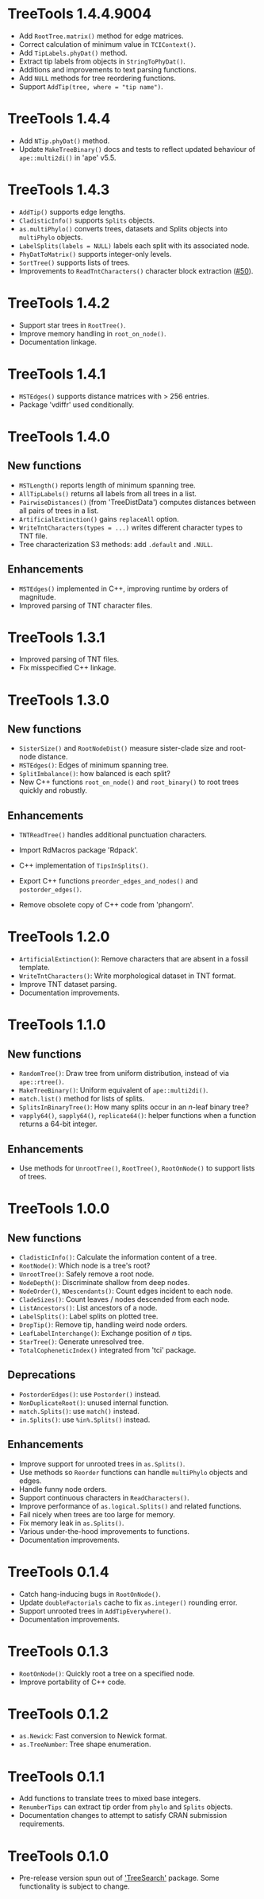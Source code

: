 # TreeTools 1.4.4.9004

- Add `RootTree.matrix()` method for edge matrices.
- Correct calculation of minimum value in `TCIContext()`.
- Add `TipLabels.phyDat()` method.
- Extract tip labels from objects in `StringToPhyDat()`.
- Additions and improvements to text parsing functions.
- Add `NULL` methods for tree reordering functions.
- Support `AddTip(tree, where = "tip name")`.

# TreeTools 1.4.4

- Add `NTip.phyDat()` method.
- Update `MakeTreeBinary()` docs and tests to reflect updated behaviour of 
  `ape::multi2di()` in 'ape' v5.5.

# TreeTools 1.4.3

 - `AddTip()` supports edge lengths.
 - `CladisticInfo()` supports `Splits` objects.
 - `as.multiPhylo()` converts trees, datasets and Splits objects into 
     `multiPhylo` objects.
 - `LabelSplits(labels = NULL)` labels each split with its associated node.
 - `PhyDatToMatrix()` supports integer-only levels.
 - `SortTree()` supports lists of trees.
 - Improvements to `ReadTntCharacters()` character block extraction
   ([#50](https://github.com/ms609/TreeTools/issues/50)).

# TreeTools 1.4.2

 - Support star trees in `RootTree()`.
 - Improve memory handling in `root_on_node()`.
 - Documentation linkage.

# TreeTools 1.4.1

 - `MSTEdges()` supports distance matrices with > 256 entries.
 - Package 'vdiffr' used conditionally.

# TreeTools 1.4.0

## New functions
 - `MSTLength()` reports length of minimum spanning tree.
 - `AllTipLabels()` returns all labels from all trees in a list.
 - `PairwiseDistances()` (from 'TreeDistData') computes distances between all
   pairs of trees in a list.
 - `ArtificialExtinction()` gains `replaceAll` option.
 - `WriteTntCharacters(types = ...)` writes different character types to TNT 
   file.
 - Tree characterization S3 methods: add `.default` and `.NULL`.

## Enhancements
 - `MSTEdges()` implemented in C++, improving runtime by orders of magnitude.
 - Improved parsing of TNT character files.


# TreeTools 1.3.1

 - Improved parsing of TNT files.
 - Fix misspecified C++ linkage.


# TreeTools 1.3.0

## New functions
 
 - `SisterSize()` and `RootNodeDist()` measure sister-clade size and root-node
   distance.
 - `MSTEdges()`: Edges of minimum spanning tree.
 - `SplitImbalance()`: how balanced is each split?
 - New C++ functions `root_on_node()` and `root_binary()` to root trees quickly
   and robustly.

## Enhancements

 - `TNTReadTree()` handles additional punctuation characters.
 - Import RdMacros package 'Rdpack'.
 
 - C++ implementation of `TipsInSplits()`.
 - Export C++ functions `preorder_edges_and_nodes()` and `postorder_edges()`.
 - Remove obsolete copy of C++ code from 'phangorn'.


# TreeTools 1.2.0

 - `ArtificialExtinction()`: Remove characters that are absent in a fossil 
   template.
 - `WriteTntCharacters()`: Write morphological dataset in TNT format.
 - Improve TNT dataset parsing.
 - Documentation improvements.


# TreeTools 1.1.0

## New functions

 - `RandomTree()`: Draw tree from uniform distribution, instead of via
 `ape::rtree()`.
 - `MakeTreeBinary()`: Uniform equivalent of `ape::multi2di()`.
 - `match.list()` method for lists of splits.
 - `SplitsInBinaryTree()`: How many splits occur in an _n_-leaf binary tree?
 - `vapply64()`, `sapply64()`, `replicate64()`: helper functions when a function
 returns a 64-bit integer.

## Enhancements

 - Use methods for `UnrootTree()`, `RootTree()`, `RootOnNode()` to support
 lists of trees.


# TreeTools 1.0.0

## New functions

- `CladisticInfo()`: Calculate the information content of a tree.
- `RootNode()`: Which node is a tree's root?
- `UnrootTree()`: Safely remove a root node.
- `NodeDepth()`: Discriminate shallow from deep nodes.
- `NodeOrder()`, `NDescendants()`: Count edges incident to each node.
- `CladeSizes()`: Count leaves / nodes descended from each node.
- `ListAncestors()`: List ancestors of a node.
- `LabelSplits()`: Label splits on plotted tree.
- `DropTip()`: Remove tip, handling weird node orders.
- `LeafLabelInterchange()`: Exchange position of _n_ tips.
- `StarTree()`: Generate unresolved tree.
- `TotalCopheneticIndex()` integrated from 'tci' package.

## Deprecations

- `PostorderEdges()`: use `Postorder()` instead.
- `NonDuplicateRoot()`: unused internal function.
- `match.Splits()`: use `match()` instead.
- `in.Splits()`: use `%in%.Splits()` instead.

## Enhancements

- Improve support for unrooted trees in `as.Splits()`.
- Use methods so `Reorder` functions can handle `multiPhylo` objects and edges.
- Handle funny node orders.
- Support continuous characters in `ReadCharacters()`.
- Improve performance of `as.logical.Splits()` and related functions.
- Fail nicely when trees are too large for memory.
- Fix memory leak in `as.Splits()`.
- Various under-the-hood improvements to functions.
- Documentation improvements.


# TreeTools 0.1.4

- Catch hang-inducing bugs in `RootOnNode()`.
- Update `doubleFactorials` cache to fix `as.integer()` rounding error.
- Support unrooted trees in `AddTipEverywhere()`.
- Documentation improvements.


# TreeTools 0.1.3

- `RootOnNode()`: Quickly root a tree on a specified node.
- Improve portability of C++ code.


# TreeTools 0.1.2
 
- `as.Newick`: Fast conversion to Newick format.
- `as.TreeNumber`: Tree shape enumeration.


# TreeTools 0.1.1
 
- Add functions to translate trees to mixed base integers.
- `RenumberTips` can extract tip order from `phylo` and `Splits` objects.
- Documentation changes to attempt to satisfy CRAN submission requirements.


# TreeTools 0.1.0

- Pre-release version spun out of ['TreeSearch'](https://ms609.github.io/TreeSearch/)
  package.  Some functionality is subject to change.
